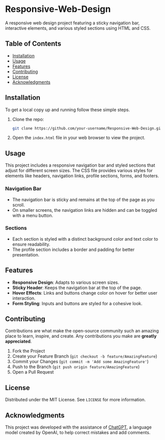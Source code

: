 # Responsive-Web-Design

A responsive web design project featuring a sticky navigation bar, interactive elements, and various styled sections using HTML and CSS.

## Table of Contents

- [Installation](#installation)
- [Usage](#usage)
- [Features](#features)
- [Contributing](#contributing)
- [License](#license)
- [Acknowledgments](#acknowledgments)

## Installation

To get a local copy up and running follow these simple steps.

1. Clone the repo:
    ```sh
    git clone https://github.com/your-username/Responsive-Web-Design.git
    ```

2. Open the `index.html` file in your web browser to view the project.

## Usage

This project includes a responsive navigation bar and styled sections that adjust for different screen sizes. The CSS file provides various styles for elements like headers, navigation links, profile sections, forms, and footers.

### Navigation Bar

- The navigation bar is sticky and remains at the top of the page as you scroll.
- On smaller screens, the navigation links are hidden and can be toggled with a menu button.

### Sections

- Each section is styled with a distinct background color and text color to ensure readability.
- The profile section includes a border and padding for better presentation.

## Features

- **Responsive Design**: Adapts to various screen sizes.
- **Sticky Header**: Keeps the navigation bar at the top of the page.
- **Hover Effects**: Links and buttons change color on hover for better user interaction.
- **Form Styling**: Inputs and buttons are styled for a cohesive look.

## Contributing

Contributions are what make the open-source community such an amazing place to learn, inspire, and create. Any contributions you make are **greatly appreciated**.

1. Fork the Project
2. Create your Feature Branch (`git checkout -b feature/AmazingFeature`)
3. Commit your Changes (`git commit -m 'Add some AmazingFeature'`)
4. Push to the Branch (`git push origin feature/AmazingFeature`)
5. Open a Pull Request

## License

Distributed under the MIT License. See `LICENSE` for more information.

## Acknowledgments

This project was developed with the assistance of [ChatGPT](https://openai.com/chatgpt), a language model created by OpenAI, to help correct mistakes and add comments.

